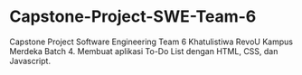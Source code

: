 # Capstone-Project-SWE-Team-6
Capstone Project Software Engineering Team 6 Khatulistiwa RevoU Kampus Merdeka Batch 4. Membuat aplikasi To-Do List dengan HTML, CSS, dan Javascript.
